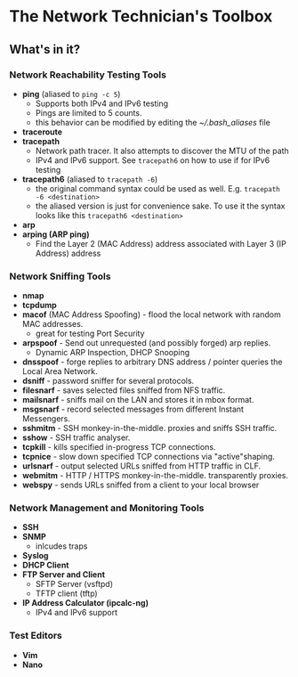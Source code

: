 # The Network Technician's Toolbox

## What's in it?

### **Network Reachability Testing Tools**

- **ping** (aliased to `ping -c 5`)
  - Supports both IPv4 and IPv6 testing
  - Pings are limited to 5 counts.
  - this behavior can be modified by editing the *~/.bash_aliases* file
- **traceroute**
- **tracepath**
  - Network path tracer. It also attempts to discover the MTU of the path
  - IPv4 and IPv6 support. See `tracepath6` on how to use if for IPv6 testing
- **tracepath6** (aliased to `tracepath -6`)
  - the original command syntax could be used as well. E.g. `tracepath -6 <destination>`
  - the aliased version is just for convenience sake.
  To use it the syntax looks like this `tracepath6 <destination>`
- **arp**
- **arping (ARP ping)**
  - Find the Layer 2 (MAC Address) address associated with Layer 3 (IP Address) address

### **Network Sniffing Tools**

- **nmap**
- **tcpdump**
- **macof** (MAC Address Spoofing) - flood the local network with random MAC addresses.
  - great for testing Port Security
- **arpspoof**  - Send out unrequested (and possibly forged) arp replies.
  - Dynamic ARP Inspection, DHCP Snooping
- **dnsspoof**  - forge replies to arbitrary DNS address / pointer queries the Local Area Network.
- **dsniff**    - password sniffer for several protocols.
- **filesnarf** - saves selected files sniffed from NFS traffic.
- **mailsnarf** - sniffs mail on the LAN and stores it in mbox format.
- **msgsnarf**  - record selected messages from different Instant Messengers.
- **sshmitm**   - SSH monkey-in-the-middle. proxies and sniffs SSH traffic.
- **sshow**     - SSH traffic analyser.
- **tcpkill**   - kills specified in-progress TCP connections.
- **tcpnice**   - slow down specified TCP connections via "active"shaping.
- **urlsnarf**  - output selected URLs sniffed from HTTP traffic in CLF.
- **webmitm**   - HTTP / HTTPS monkey-in-the-middle. transparently proxies.
- **webspy**    - sends URLs sniffed from a client to your local browser

### **Network Management and Monitoring Tools**

- **SSH**
- **SNMP**
  - inlcudes traps
- **Syslog**
- **DHCP Client**
- **FTP Server and Client**
  - SFTP Server (vsftpd)
  - TFTP client (tftp)
- **IP Address Calculator (ipcalc-ng)**
  - IPv4 and IPv6 support

### Test Editors

- **Vim**
- **Nano**
